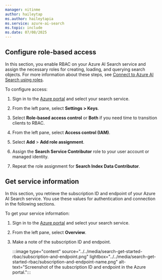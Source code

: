 ```yaml
---
manager: nitinme
author: haileytap
ms.author: haileytapia
ms.service: azure-ai-search
ms.topic: include
ms.date: 07/08/2025
---
```


## Configure role-based access

In this section, you enable RBAC on your Azure AI Search service and assign the necessary roles for creating, loading, and querying search objects. For more information about these steps, see [Connect to Azure AI Search using roles](../../search-security-rbac.md).

To configure access:

1. Sign in to the [Azure portal](https://portal.azure.com) and select your search service.

1. From the left pane, select **Settings > Keys**.

1. Select **Role-based access control** or **Both** if you need time to transition clients to RBAC.

1. From the left pane, select **Access control (IAM)**.

1. Select **Add** > **Add role assignment**.

1. Assign the **Search Service Contributor** role to your user account or managed identity.

1. Repeat the role assignment for **Search Index Data Contributor**.

## Get service information

In this section, you retrieve the subscription ID and endpoint of your Azure AI Search service. You use these values for authentication and connection in the following sections.

To get your service information:

1. Sign in to the [Azure portal](https://portal.azure.com) and select your search service.

1. From the left pane, select **Overview**.

1. Make a note of the subscription ID and endpoint.

   :::image type="content" source="../../media/search-get-started-rbac/subscription-and-endpoint.png" lightbox="../../media/search-get-started-rbac/subscription-and-endpoint-name.png" alt-text="Screenshot of the subscription ID and endpoint in the Azure portal.":::
